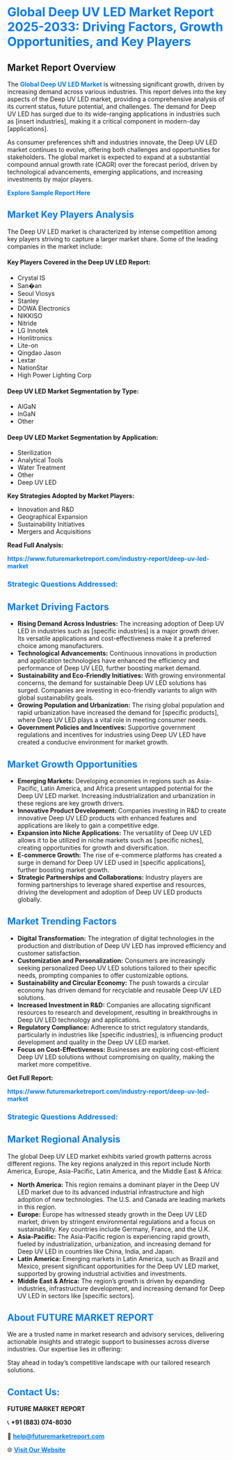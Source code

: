 <h1 style="color: #007BFF;">Global Deep UV LED Market Report 2025-2033: Driving Factors, Growth Opportunities, and Key Players</h1>

<section id="overview">
<h2>Market Report Overview</h2>
<p>The <a href="https://www.futuremarketreport.com/industry-report/deep-uv-led-market" style="color: #007BFF; text-decoration: none;"><strong>Global Deep UV LED Market</strong></a> is witnessing significant growth, driven by increasing demand across various industries. This report delves into the key aspects of the Deep UV LED market, providing a comprehensive analysis of its current status, future potential, and challenges. The demand for Deep UV LED has surged due to its wide-ranging applications in industries such as [insert industries], making it a critical component in modern-day [applications].</p>
<p>As consumer preferences shift and industries innovate, the Deep UV LED market continues to evolve, offering both challenges and opportunities for stakeholders. The global market is expected to expand at a substantial compound annual growth rate (CAGR) over the forecast period, driven by technological advancements, emerging applications, and increasing investments by major players.</p>
</section>

<section id="overview">
<p><a href="https://www.futuremarketreport.com/request-sample/reportId=128110" style="color: #007BFF; text-decoration: none;"><strong>Explore Sample Report Here</strong></a></p>
</section>

<section id="key-players">
<h2 style="color: #007BFF;">Market Key Players Analysis</h2>
<p>The Deep UV LED market is characterized by intense competition among key players striving to capture a larger market share. Some of the leading companies in the market include:</p>
<h4>Key Players Covered in the Deep UV LED Report:</h4>
<ul><li>Crystal IS</li><li>San�an</li><li>Seoul Viosys</li><li>Stanley</li><li>DOWA Electronics</li><li>NIKKISO</li><li>Nitride</li><li>LG Innotek</li><li>Honlitronics</li><li>Lite-on</li><li>Qingdao Jason</li><li>Lextar</li><li>NationStar</li><li>High Power Lighting Corp</li></ul>
<h4>Deep UV LED Market Segmentation by Type:</h4>
<ul><li>AlGaN</li><li>InGaN</li><li>Other</li></ul>

<h4>Deep UV LED Market Segmentation by Application:</h4>
<ul><li>Sterilization</li><li>Analytical Tools</li><li>Water Treatment</li><li>Other</li><li>Deep UV LED</li></ul>
<p><strong>Key Strategies Adopted by Market Players:</strong></p>
<ul>
<li>Innovation and R&D</li>
<li>Geographical Expansion</li>
<li>Sustainability Initiatives</li>
<li>Mergers and Acquisitions</li>
</ul>
</section>

<section>
<p><strong>Read Full Analysis: </strong></p><a href="https://www.futuremarketreport.com/industry-report/deep-uv-led-market" style="color: #007BFF; text-decoration: none;"><strong>https://www.futuremarketreport.com/industry-report/deep-uv-led-market</strong></a>
<h3 style="color: #007BFF;">Strategic Questions Addressed:</h3>
</section>

<section id="driving-factors">
<h2 style="color: #007BFF;">Market Driving Factors</h2>
<ul>
<li><strong>Rising Demand Across Industries:</strong> The increasing adoption of Deep UV LED in industries such as [specific industries] is a major growth driver. Its versatile applications and cost-effectiveness make it a preferred choice among manufacturers.</li>
<li><strong>Technological Advancements:</strong> Continuous innovations in production and application technologies have enhanced the efficiency and performance of Deep UV LED, further boosting market demand.</li>
<li><strong>Sustainability and Eco-Friendly Initiatives:</strong> With growing environmental concerns, the demand for sustainable Deep UV LED solutions has surged. Companies are investing in eco-friendly variants to align with global sustainability goals.</li>
<li><strong>Growing Population and Urbanization:</strong> The rising global population and rapid urbanization have increased the demand for [specific products], where Deep UV LED plays a vital role in meeting consumer needs.</li>
<li><strong>Government Policies and Incentives:</strong> Supportive government regulations and incentives for industries using Deep UV LED have created a conducive environment for market growth.</li>
</ul>
</section>

<section id="growth-opportunities">
<h2 style="color: #007BFF;">Market Growth Opportunities</h2>
<ul>
<li><strong>Emerging Markets:</strong> Developing economies in regions such as Asia-Pacific, Latin America, and Africa present untapped potential for the Deep UV LED market. Increasing industrialization and urbanization in these regions are key growth drivers.</li>
<li><strong>Innovative Product Development:</strong> Companies investing in R&D to create innovative Deep UV LED products with enhanced features and applications are likely to gain a competitive edge.</li>
<li><strong>Expansion into Niche Applications:</strong> The versatility of Deep UV LED allows it to be utilized in niche markets such as [specific niches], creating opportunities for growth and diversification.</li>
<li><strong>E-commerce Growth:</strong> The rise of e-commerce platforms has created a surge in demand for Deep UV LED used in [specific applications], further boosting market growth.</li>
<li><strong>Strategic Partnerships and Collaborations:</strong> Industry players are forming partnerships to leverage shared expertise and resources, driving the development and adoption of Deep UV LED products globally.</li>
</ul>
</section>

<section id="trending-factors">
<h2 style="color: #007BFF;">Market Trending Factors</h2>
<ul>
<li><strong>Digital Transformation:</strong> The integration of digital technologies in the production and distribution of Deep UV LED has improved efficiency and customer satisfaction.</li>
<li><strong>Customization and Personalization:</strong> Consumers are increasingly seeking personalized Deep UV LED solutions tailored to their specific needs, prompting companies to offer customizable options.</li>
<li><strong>Sustainability and Circular Economy:</strong> The push towards a circular economy has driven demand for recyclable and reusable Deep UV LED solutions.</li>
<li><strong>Increased Investment in R&D:</strong> Companies are allocating significant resources to research and development, resulting in breakthroughs in Deep UV LED technology and applications.</li>
<li><strong>Regulatory Compliance:</strong> Adherence to strict regulatory standards, particularly in industries like [specific industries], is influencing product development and quality in the Deep UV LED market.</li>
<li><strong>Focus on Cost-Effectiveness:</strong> Businesses are exploring cost-efficient Deep UV LED solutions without compromising on quality, making the market more competitive.</li>
</ul>
</section>

<section>
<p><strong>Get Full Report: </strong></p><a href="https://www.futuremarketreport.com/industry-report/deep-uv-led-market" style="color: #007BFF; text-decoration: none;"><strong>https://www.futuremarketreport.com/industry-report/deep-uv-led-market</strong></a>
<h3 style="color: #007BFF;">Strategic Questions Addressed:</h3>
</section>


<section id="regional-analysis">
<h2 style="color: #007BFF;">Market Regional Analysis</h2>
<p>The global Deep UV LED market exhibits varied growth patterns across different regions. The key regions analyzed in this report include North America, Europe, Asia-Pacific, Latin America, and the Middle East & Africa:</p>
<ul>
<li><strong>North America:</strong> This region remains a dominant player in the Deep UV LED market due to its advanced industrial infrastructure and high adoption of new technologies. The U.S. and Canada are leading markets in this region.</li>
<li><strong>Europe:</strong> Europe has witnessed steady growth in the Deep UV LED market, driven by stringent environmental regulations and a focus on sustainability. Key countries include Germany, France, and the U.K.</li>
<li><strong>Asia-Pacific:</strong> The Asia-Pacific region is experiencing rapid growth, fueled by industrialization, urbanization, and increasing demand for Deep UV LED in countries like China, India, and Japan.</li>
<li><strong>Latin America:</strong> Emerging markets in Latin America, such as Brazil and Mexico, present significant opportunities for the Deep UV LED market, supported by growing industrial activities and investments.</li>
<li><strong>Middle East & Africa:</strong> The region’s growth is driven by expanding industries, infrastructure development, and increasing demand for Deep UV LED in sectors like [specific sectors].</li>
</ul>
</section>

<footer>
<h2 style="color: #007BFF;">About FUTURE MARKET REPORT</h2>
<p>We are a trusted name in market research and advisory services, delivering actionable insights and strategic support to businesses across diverse industries. Our expertise lies in offering:</p>

<p>Stay ahead in today’s competitive landscape with our tailored research solutions.</p>

<h2 style="color: #007BFF;">Contact Us:</h2>
<p><strong>FUTURE MARKET REPORT</strong></p>
<p>📞 <strong>+91 (883) 074-8030</strong></p>
<p>📧 <strong><a href="mailto:help@futuremarketreport.com" style="color: #007BFF;">help@futuremarketreport.com</a></strong></p>
<p>🌐 <strong><a href="https://www.futuremarketreport.com/" style="color: #007BFF;">Visit Our Website</a></strong></p>
</footer>